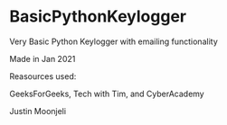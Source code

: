 # BasicPythonKeylogger
Very Basic Python Keylogger with emailing functionality

Made in Jan 2021

Reasources used:

GeeksForGeeks, Tech with Tim, and CyberAcademy

Justin Moonjeli
